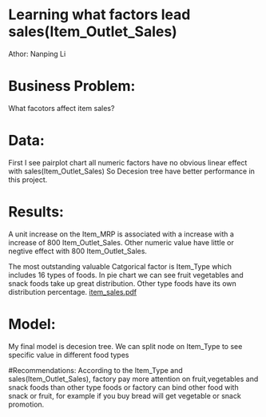 # Learning what factors lead sales(Item_Outlet_Sales)
Athor: Nanping Li

# Business Problem:
What facotors affect item sales?

# Data:
First I see pairplot chart all numeric factors have no obvious linear effect with sales(Item_Outlet_Sales)
So Decesion tree have better performance in this project.

# Results:
A unit increase on the Item_MRP is associated with a increase with a increase of 800 Item_Outlet_Sales.
Other numeric value have little or negtive effect with 800 Item_Outlet_Sales.

The most outstanding valuable Catgorical factor is Item_Type which includes 16 types of foods. 
In pie chart we can see fruit vegetables and snack foods take up great distribution. Other type foods have 
its own distribution percentage. 
[item_sales.pdf](https://github.com/pingli10/project-1-final-/files/9222529/item_sales.pdf)










# Model:
My final model is decesion tree.
We can split node on Item_Type to see specific value in different food types

#Recommendations:
According to the Item_Type and sales(Item_Outlet_Sales), factory pay more attention on fruit,vegetables and snack foods
than other type foods or factory can bind other food with snack or fruit, for example if you buy bread will get vegetable or snack promotion.


